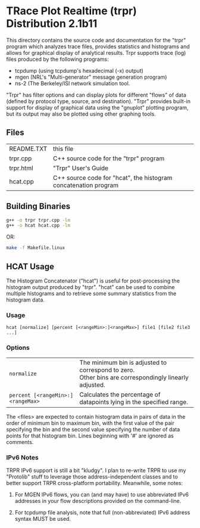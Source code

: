 # TRace Plot Realtime (trpr) Distribution 2.1b11

This directory contains the source code and documentation
for the "trpr" program which analyzes trace files, provides
statistics and histograms and allows for graphical display of 
analytical results.  Trpr supports trace (log) files produced 
by the following programs:

- tcpdump (using tcpdump's hexadecimal (-x) output)
- mgen  (NRL's "Multi-generator" message generation program)
- ns-2 (The Berkeley/ISI network simulation tool.

"Trpr" has filter options and can display plots for different 
"flows" of data (defined by protocol type, source, and 
destination).  "Trpr" provides built-in support for display
of graphical data using the "gnuplot" plotting program, but 
its output may also be plotted using other graphing tools.


## Files

|||
|--|--|
| README.TXT | this file |
| trpr.cpp | C++ source code for the "trpr" program |
| trpr.html | "Trpr" User's Guide |
| hcat.cpp | C++ source code for "hcat", the histogram concatenation program |

## Building Binaries


```bash
g++ -o trpr trpr.cpp -lm
g++ -o hcat hcat.cpp -lm
```

OR:

```bash
make -f Makefile.linux
```

## HCAT Usage

The Histogram Concatenator ("hcat") is useful for post-processing
the histogram output produced by "trpr".  "hcat" can be used to 
combine multiple histograms and to retrieve some summary statistics
from the histogram data.  

### Usage

```
hcat [normalize] [percent [<rangeMin>:]<rangeMax>] file1 [file2 file3 ...]
```

### Options

|||
|--|--|
| `normalize` | The minimum bin is adjusted to correspond to zero.<br>Other bins are correspondingly linearly adjusted. |
| `percent [<rangeMin>:]<rangeMax>` | Calculates the percentage of datapoints lying in the specified range. |
                                  
The \<files\> are expected to contain histogram data in pairs of data in  the
order of minimum bin to maximum bin, with the first value of the pair
specifying the bin and the second value specifying the number of data
points for that histogram bin.  Lines beginning with '#' are ignored as
comments.


### IPv6 Notes

TRPR IPv6 support is still a bit "kludgy".  I plan to re-write TRPR to use my 
"Protolib" stuff to leverage those address-independent classes and to better
support TRPR cross-platform portability.  Meanwhile, some notes:

1) For MGEN IPv6 flows, you can (and may have) to use abbreviated IPv6 addresses
   in your flow descriptions provided on the command-line.
   
2) For tcpdump file analysis, note that full (non-abbreviated) IPv6 address
   syntax MUST be used.
